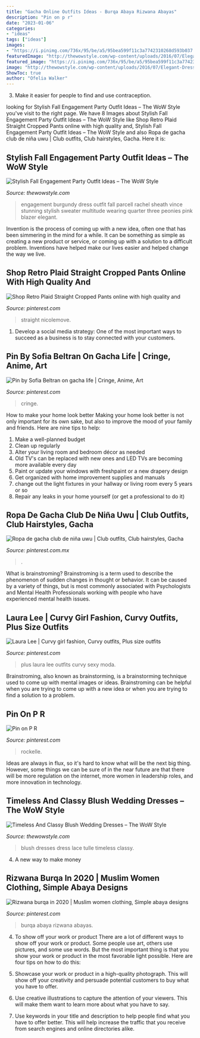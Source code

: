 ```yaml
---
title: "Gacha Online Outfits Ideas - Burqa Abaya Rizwana Abayas"
description: "Pin on p r"
date: "2023-01-06"
categories:
- "ideas"
tags: ["ideas"]
images:
- "https://i.pinimg.com/736x/95/be/a5/95bea599f11c3a7742310268d593b037.jpg"
featuredImage: "http://thewowstyle.com/wp-content/uploads/2016/07/Elegant-Dress-For-Engagement.jpg"
featured_image: "https://i.pinimg.com/736x/95/be/a5/95bea599f11c3a7742310268d593b037.jpg"
image: "http://thewowstyle.com/wp-content/uploads/2016/07/Elegant-Dress-For-Engagement.jpg"
ShowToc: true
author: "Ofelia Walker"
---
```



3. Make it easier for people to find and use contraception.

	

		
looking for Stylish Fall Engagement Party Outfit Ideas – The WoW Style you've visit to the right page. We have 8 Images about Stylish Fall Engagement Party Outfit Ideas – The WoW Style like Shop Retro Plaid Straight Cropped Pants online with high quality and, Stylish Fall Engagement Party Outfit Ideas – The WoW Style and also Ropa de gacha club de niña uwu | Club outfits, Club hairstyles, Gacha. Here it is:
		
    
## Stylish Fall Engagement Party Outfit Ideas – The WoW Style

<img loading=lazy src="http://thewowstyle.com/wp-content/uploads/2016/07/Elegant-Dress-For-Engagement.jpg" onerror="this.onerror=null;this.src='https://tse1.mm.bing.net/th?id=OIP.v0dw34NsAXDBI1x52Y7piQHaLH&amp;pid=15.1';" alt="Stylish Fall Engagement Party Outfit Ideas – The WoW Style">

_Source: thewowstyle.com_

>engagement burgundy dress outfit fall parcell rachel sheath vince stunning stylish sweater multitude wearing quarter three peonies pink blazer elegant. 

	

Invention is the process of coming up with a new idea, often one that has been simmering in the mind for a while. It can be something as simple as creating a new product or service, or coming up with a solution to a difficult problem. Inventions have helped make our lives easier and helped change the way we live.

    
## Shop Retro Plaid Straight Cropped Pants Online With High Quality And

<img loading=lazy src="https://i.pinimg.com/736x/56/5a/19/565a19dbf1482306b30995da123ed372.jpg" onerror="this.onerror=null;this.src='https://tse3.mm.bing.net/th?id=OIP.ilK0N-nbSt0Cf1bptDoVEQHaJ4&amp;pid=15.1';" alt="Shop Retro Plaid Straight Cropped Pants online with high quality and">

_Source: pinterest.com_

>straight nicolemove. 

	

1. Develop a social media strategy: One of the most important ways to succeed as a business is to stay connected with your customers.

    
## Pin By Sofia Beltran On Gacha Life | Cringe, Anime, Art

<img loading=lazy src="https://i.pinimg.com/736x/87/33/c4/8733c4c1a5d58eb0dbe009dbef12cabe.jpg" onerror="this.onerror=null;this.src='https://tse1.mm.bing.net/th?id=OIP.PwB6BPRAo4FfwzfqLWNE_AAAAA&amp;pid=15.1';" alt="Pin by Sofia Beltran on gacha life | Cringe, Anime, Art">

_Source: pinterest.com_

>cringe. 

	

How to make your home look better
Making your home look better is not only important for its own sake, but also to improve the mood of your family and friends. Here are nine tips to help: 
1. Make a well-planned budget
2. Clean up regularly
3. Alter your living room and bedroom décor as needed
4. Old TV's can be replaced with new ones and LED TVs are becoming more available every day 
5. Paint or update your windows with freshpaint or a new drapery design 
6. Get organized with home improvement supplies and manuals 
7. change out the light fixtures in your hallway or living room every 5 years or so 
8. Repair any leaks in your home yourself (or get a professional to do it) 

    
## Ropa De Gacha Club De Niña Uwu | Club Outfits, Club Hairstyles, Gacha

<img loading=lazy src="https://i.pinimg.com/736x/95/be/a5/95bea599f11c3a7742310268d593b037.jpg" onerror="this.onerror=null;this.src='https://tse3.mm.bing.net/th?id=OIP.dWPEQ99YHA900-uliIs14AHaHY&amp;pid=15.1';" alt="Ropa de gacha club de niña uwu | Club outfits, Club hairstyles, Gacha">

_Source: pinterest.com.mx_

>. 

	

What is brainstroming?
Brainstroming is a term used to describe the phenomenon of sudden changes in thought or behavior. It can be caused by a variety of things, but is most commonly associated with Psychologists and Mental Health Professionals working with people who have experienced mental health issues.

    
## Laura Lee | Curvy Girl Fashion, Curvy Outfits, Plus Size Outfits

<img loading=lazy src="https://i.pinimg.com/736x/16/55/30/1655304bf79b4778f212d7e53654725d.jpg" onerror="this.onerror=null;this.src='https://tse3.mm.bing.net/th?id=OIP.Evjn2rgyIkmfoqbAVmd6rAHaNJ&amp;pid=15.1';" alt="Laura Lee | Curvy girl fashion, Curvy outfits, Plus size outfits">

_Source: pinterest.com_

>plus laura lee outfits curvy sexy moda. 

	

Brainstroming, also known as brainstorming, is a brainstorming technique used to come up with mental images or ideas. Brainstroming can be helpful when you are trying to come up with a new idea or when you are trying to find a solution to a problem.

    
## Pin On P R

<img loading=lazy src="https://i.pinimg.com/736x/76/f3/15/76f3153a563919e5ebaf3bf156468366.jpg" onerror="this.onerror=null;this.src='https://tse3.mm.bing.net/th?id=OIP.oMn1ynDvo8CEV8xxR7YmDwHaLF&amp;pid=15.1';" alt="Pin on P R">

_Source: pinterest.com_

>rockelle. 

	

Ideas are always in flux, so it's hard to know what will be the next big thing. However, some things we can be sure of in the near future are that there will be more regulation on the internet, more women in leadership roles, and more innovation in technology.

    
## Timeless And Classy Blush Wedding Dresses – The WoW Style

<img loading=lazy src="http://thewowstyle.com/wp-content/uploads/2016/05/lace-and-tulle-over-blush-wedding-dress.full_.jpg" onerror="this.onerror=null;this.src='https://tse1.mm.bing.net/th?id=OIP.fY_CAewOGpYNIdgYBA37kgHaLH&amp;pid=15.1';" alt="Timeless And Classy Blush Wedding Dresses – The WoW Style">

_Source: thewowstyle.com_

>blush dresses dress lace tulle timeless classy. 

	

4. A new way to make money 

    
## Rizwana Burqa In 2020 | Muslim Women Clothing, Simple Abaya Designs

<img loading=lazy src="https://i.pinimg.com/736x/fa/b3/6a/fab36a81700bdc3cb07d7c4f5c1d3546.jpg" onerror="this.onerror=null;this.src='https://tse3.mm.bing.net/th?id=OIP.OkEebIomDgc_lj9f8LOazAHaLF&amp;pid=15.1';" alt="Rizwana burqa in 2020 | Muslim women clothing, Simple abaya designs">

_Source: pinterest.com_

>burqa abaya rizwana abayas. 

	

4. To show off your work or product
There are a lot of different ways to show off your work or product. Some people use art, others use pictures, and some use words. But the most important thing is that you show your work or product in the most favorable light possible. Here are four tips on how to do this:
1. Showcase your work or product in a high-quality photograph. This will show off your creativity and persuade potential customers to buy what you have to offer.

2. Use creative illustrations to capture the attention of your viewers. This will make them want to learn more about what you have to say.

3. Use keywords in your title and description to help people find what you have to offer better. This will help increase the traffic that you receive from search engines and online directories alike.


